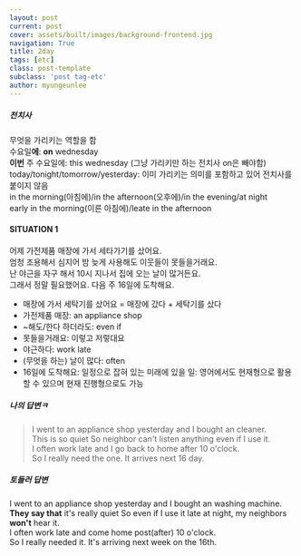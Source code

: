 ```yaml
---
layout: post
current: post
cover: assets/built/images/background-frontend.jpg
navigation: True
title: 2day
tags: [etc]
class: post-template
subclass: 'post tag-etc'
author: myungeunlee
---
```


##### 전치사
무엇을 가리키는 역할을 함  
수요일**에**: **on** wednesday  
**이번** 주 수요일에: this wednesday (그냥 가리키만 하는 전치사 on은 빼야함)  
today/tonight/tomorrow/yesterday: 이미 가리키는 의미를 포함하고 있어 전치사를 붙이지 않음  
in the morning(아침에)/in the afternoon(오후에)/in the evening/at night  
early in the morning(이른 아침에)/leate in the afternoon  

#### SITUATION 1
어제 가전제품 매장에 가서 세타가기를 샀어요.  
엄청 조용해서 심지어 밤 늦게 사용해도 이웃들이 못들을거래요.  
난 야근을 자구 해서 10시 지나서 집에 오는 날이 많거든요.  
그래서 정말 필요했어요. 다음 주 16일에 도착해요.  

- 매장에 가서 세탁기를 샀어요 = 매장에 갔다 + 세탁기를 샀다
- 가전제품 매장: an appliance shop
- ~해도/한다 하더라도: even if
- 못들을거래요: 이렇고 저렇대요
- 야근하다: work late
- (무엇을 하는) 날이 많다: often
- 16일에 도착해요: 일정으로 잡혀 있는 미래에 있을 일: 영어에서도 현재형으로 활용할 수 있으며 현재 진행형으로도 가능

##### 나의 답변ㅋ
> I went to an appliance shop yesterday and I bought an cleaner.  
> This is so quiet So neighbor can't listen anything even if I use it.  
> I often work late and I go back to home after 10 o'clock.   
> So I really need the one. It arrives next 16 day.  


##### 토들러 답변
I went to an appliance shop yesterday and I bought an washing machine.  
**They say that** it's really quiet So even if I use it late at night, my neighbors **won't** hear it.  
I often work late and come home post(after) 10 o'clock.   
So I really needed it. It's arriving next week on the 16th.  
